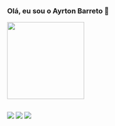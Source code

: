 ### Olá, eu sou o Ayrton Barreto 👋

<div>
  <a href="https://github.com/ayrtonbarretodev">
  <img height="180em" src="https://github-readme-stats.vercel.app/api?username=ayrtonbarretodev&show_icons=true&theme=dark&include_all_commits=true&count_private=true"/>
</div>

  ##
  
<div> 
  <a href="https://instagram.com/ayrtonsbarreto" target="_blank"><img src="https://img.shields.io/badge/Instagram-E4405F?style=for-the-badge&logo=instagram&logoColor=white" target="_blank"></a>
  <a href="https://www.linkedin.com/in/ayrton-barreto-1a7959220/" target="_blank"><img src="https://img.shields.io/badge/-LinkedIn-%230077B5?style=for-the-badge&logo=linkedin&logoColor=white" target="_blank"></a>
  <a href="https://twitter.com/ayrtonsbarreto" target="_blank"><img src="https://img.shields.io/badge/Twitter-1DA1F2?style=for-the-badge&logo=twitter&logoColor=white" target="_blank"></a> 
 
</div>
